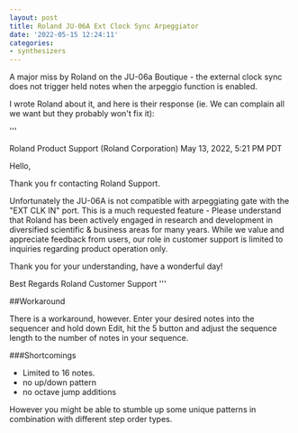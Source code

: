 ```yaml
---
layout: post
title: Roland JU-06A Ext Clock Sync Arpeggiator
date: '2022-05-15 12:24:11'
categories:
- synthesizers
---
```


A major miss by Roland on the JU-06a Boutique - the external clock sync does not trigger held notes when the arpeggio function is enabled. 

I wrote Roland about it, and here is their response (ie. We can complain all we want but they probably won't fix it):

'''
	
Roland Product Support (Roland Corporation)
May 13, 2022, 5:21 PM PDT

Hello,

Thank you fr contacting Roland Support.

Unfortunately the JU-06A is not compatible with arpeggiating gate with the "EXT CLK IN" port. 
This is a much requested feature - Please understand that Roland has been actively engaged in research and development in diversified scientific & business areas for many years. While we value and appreciate feedback from users, our role in customer support is limited to inquiries regarding product operation only.
 
Thank you for your understanding, have a wonderful day! 

Best Regards
Roland Customer Support
'''

##Workaround

There is a workaround, however. Enter your desired notes into the sequencer and hold down Edit, hit the 5 button and adjust the sequence length to the number of notes in your sequence. 

###Shortcomings

- Limited to 16 notes. 
- no up/down pattern
- no octave jump additions

However you might be able to stumble up some unique patterns in combination with different step order types. 

